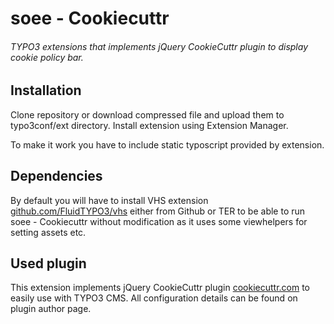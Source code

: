 # soee - Cookiecuttr
###### TYPO3 extensions that implements jQuery CookieCuttr plugin to display cookie policy bar.

## Installation
Clone repository or download compressed file and upload them to typo3conf/ext directory. Install extension using
Extension Manager.

To make it work you have to include static typoscript provided by extension.

## Dependencies
By default you will have to install VHS extension [github.com/FluidTYPO3/vhs](https://github.com/FluidTYPO3/vhs) either
from Github or TER to be able to run soee - Cookiecuttr without modification as it uses some viewhelpers for setting assets etc.

## Used plugin
This extension implements jQuery CookieCuttr plugin [cookiecuttr.com](http://cookiecuttr.com/) to easily use with TYPO3 CMS.
All configuration details can be found on plugin author page.